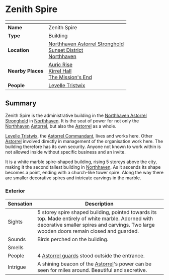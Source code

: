 # Zenith Spire

| []() | |
| --- | --- |
| **Name** | Zenith Spire |
| **Type** | Building |
| **Location** | [Northhaven Astorrel Stronghold](../strongholds/northhaven-astorrel-stronghold.md)<br>[Sunset District](../districts/sunset-district.md)<br>[Northhaven](../cities/northhaven.md) |
| **Nearby Places** | [Auric Rise](auric-rise.md)<br>[Kirrel Hall](kirrel-hall.md)<br>[The Mission's End](inns-taverns/the-missions-end.md) |
| **People** | [Levelle Tristwix](../../characters/levelle-tristwix.md) |

## Summary

Zenith Spire is the administrative building in the [Northhaven Astorrel Stronghold](../strongholds/northhaven-astorrel-stronghold.md) in [Northhaven](../cities/northhaven.md). It is the seat of power for not only the [Northhaven](../cities/northhaven.md) [Astorrel](../../organisations/astorrel/astorrel.md), but also the [Astorrel](../../organisations/astorrel/astorrel.md) as a whole.

[Levelle Tristwix](../../characters/levelle-tristwix.md), the [Astorrel Commandant](../../organisations/astorrel/ranks/astorrel-commandant.md), lives and works here. Other [Astorrel](../../organisations/astorrel/astorrel.md) involved directly in management of the organisation work here. The building therefore has its own security. Anyone not known to work within is not allowed inside without specific business and an invite.

It is a white marble spire-shaped building, rising 5 storeys above the city, making it the second tallest building in [Northhaven](../cities/northhaven.md). As it ascends its shape becomes a point, ending with a church-like tower spire. Along the way there are smaller decorative spires and intricate carvings in the marble.

### Exterior

| Sensation | Description |
| ---- | --- |
| Sights | 5 storey spire shaped building, pointed towards its top. Made entirely of white marble. Adorned with decorative smaller spires and carvings. Two large wooden doors remain closed and guarded. |
| Sounds | Birds perched on the building. |
| Smells | |
| People | 4 [Astorrel guards](../../organisations/astorrel/ranks/astorrel-guard.md) stood outside the entrance. |
| Intrigue | A shining beacon of the [Astorrel](../../organisations/astorrel/astorrel.md)'s power can be seen for miles around. Beautiful and secretive. |
